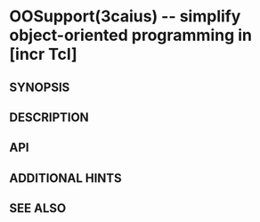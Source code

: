 OOSupport(3caius) -- simplify object-oriented programming in [incr Tcl]
==============================================================================

## SYNOPSIS

## DESCRIPTION

## API

## ADDITIONAL HINTS

## SEE ALSO

